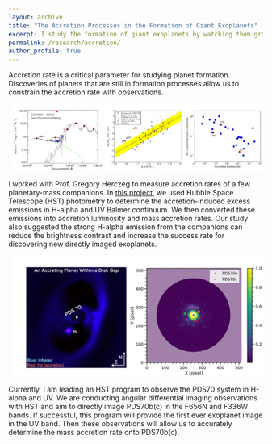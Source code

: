 ```yaml
---
layout: archive
title: "The Accretion Processes in the Formation of Giant Exoplanets"
excerpt: I study the formation of giant exoplanets by watching them growing!<br/><img src="/images/PDS70_art.jpg" width=400 style='vertical-align:bottom;margin:5px 5px;display:block'>
permalink: /research/accretion/
author_profile: true
---
```


Accretion rate is a critical parameter for studying planet formation. Discoveries of planets that are still in formation processes allow us to constrain the accretion rate with observations.

<img src="/images/zhou_2014.png" width=1000 style='vertical-align:top;margin:5px 5px;display:block'>

I worked with Prof. Gregory Herczeg to measure accretion rates of a few planetary-mass companions. In [this project](https://ui.adsabs.harvard.edu/abs/2014ApJ...783L..17Z/abstract), we used Hubble Space Telescope (HST) photometry to determine the accretion-induced excess emissions in H-alpha and UV Balmer continuum. We then converted these emissions into accretion luminosity and mass accretion rates. Our study also suggested the strong H-alpha emission from the companions can reduce the brightness contrast and increase the success rate for discovering new directly imaged exoplanets.

<img src="/images/PDS70_intro.png" width=1000 style='vertical-align:top;margin:5px 5px;display:block'>

Currently, I am leading an HST program to observe the PDS70 system in H-alpha and UV. We are conducting angular differential imaging observations with HST and aim to directly image PDS70b(c) in the F656N and F336W bands. If successful, this program will provide the first ever exoplanet image in the UV band. Then these observations will allow us to accurately determine the mass accretion rate onto PDS70b(c).

